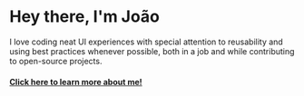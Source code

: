   # Hey there, I'm João
  I love coding neat UI experiences with special attention to reusability and using best practices whenever possible, both in a job and while contributing to open-source projects.
  #### [Click here to learn more about me!](https://joao.codes)
